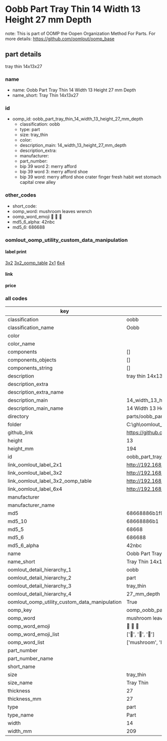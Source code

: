 # Oobb Part Tray Thin 14 Width 13 Height 27 mm Depth  

note: This is part of OOMP the Oopen Organization Method For Parts. For more details: https://github.com/oomlout/oomp_base

##  part details
  



tray thin 14x13x27



### name
* name: Oobb Part Tray Thin 14 Width 13 Height 27 mm Depth
* name_short: Tray Thin 14x13x27 
### id
* oomp_id: oobb_part_tray_thin_14_width_13_height_27_mm_depth
  * classification: oobb
  * type: part
  * size: tray_thin
  * color: 
  * description_main: 14_width_13_height_27_mm_depth
  * description_extra: 
  * manufacturer: 
  * part_number: 
  * bip 39 word 2: merry afford
  * bip 39 word 3: merry afford shoe
  * bip 39 word: merry afford shoe crater finger fresh habit wet stomach capital crew alley

### other_codes
* short_code: 
* oomp_word: mushroom leaves wrench
* oomp_word_emoji :mushroom: :leaves: :wrench:
* md5_6_alpha: 42nbc
* md5_6: 686688






### oomlout_oomp_utility_custom_data_manipulation
#### label print
[3x2](http://192.168.1.245:1112/?label=oomp%2042nbc)
[3x2_oomp_table](http://192.168.1.108:1112/?label=oomp%2042nbc)
[2x1](http://192.168.1.242:1112/?label=oomp%2042nbc)
[6x4](http://192.168.1.55:1112/?label=oomp%2042nbc)    

#### link

                              

#### price







### all codes 
| key | value |  
| --- | --- |  
| classification | oobb |  
| classification_name | Oobb |  
| color |  |  
| color_name |  |  
| components | [] |  
| components_objects | [] |  
| components_string | [] |  
| description | tray thin 14x13x27 |  
| description_extra |  |  
| description_extra_name |  |  
| description_main | 14_width_13_height_27_mm_depth |  
| description_main_name | 14 Width 13 Height 27 mm Depth |  
| directory | parts/oobb_part_tray_thin_14_width_13_height_27_mm_depth |  
| folder | C:\gh\oomlout_oobb_version_4_generated_parts\parts\oobb_part_tray_thin_14_width_13_height_27_mm_depth |  
| github_link | https://github.com/oomlout/oomlout_oomp_part_src/tree/main/parts/oobb_part_tray_thin_14_width_13_height_27_mm_depth |  
| height | 13 |  
| height_mm | 194 |  
| id | oobb_part_tray_thin_14_width_13_height_27_mm_depth |  
| link_oomlout_label_2x1 | http://192.168.1.242:1112/?label=oomp%2042nbc |  
| link_oomlout_label_3x2 | http://192.168.1.245:1112/?label=oomp%2042nbc |  
| link_oomlout_label_3x2_oomp_table | http://192.168.1.108:1112/?label=oomp%2042nbc |  
| link_oomlout_label_6x4 | http://192.168.1.55:1112/?label=oomp%2042nbc |  
| manufacturer |  |  
| manufacturer_name |  |  
| md5 | 68668886b1f98d05732b73298cc11c5d |  
| md5_10 | 68668886b1 |  
| md5_5 | 68668 |  
| md5_6 | 686688 |  
| md5_6_alpha | 42nbc |  
| name | Oobb Part Tray Thin 14 Width 13 Height 27 mm Depth |  
| name_short | Tray Thin 14x13x27  |  
| oomlout_detail_hierarchy_1 | oobb |  
| oomlout_detail_hierarchy_2 | part |  
| oomlout_detail_hierarchy_3 | tray_thin |  
| oomlout_detail_hierarchy_4 | 27_mm_depth |  
| oomlout_oomp_utility_custom_data_manipulation | True |  
| oomp_key | oomp_oobb_part_tray_thin_14_width_13_height_27_mm_depth |  
| oomp_word | mushroom leaves wrench |  
| oomp_word_emoji | :mushroom: :leaves: :wrench: |  
| oomp_word_emoji_list | [':mushroom:', ':leaves:', ':wrench:'] |  
| oomp_word_list | ['mushroom', 'leaves', 'wrench'] |  
| part_number |  |  
| part_number_name |  |  
| short_name |  |  
| size | tray_thin |  
| size_name | Tray Thin |  
| thickness | 27 |  
| thickness_mm | 27 |  
| type | part |  
| type_name | Part |  
| width | 14 |  
| width_mm | 209 |  
